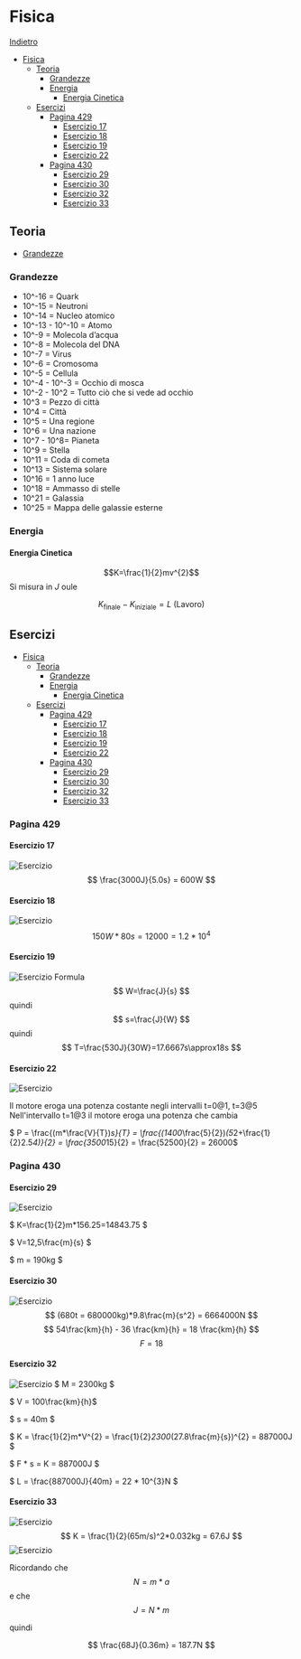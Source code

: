 # Fisica

[Indietro](./../index.md)

- [Fisica](#fisica)
  - [Teoria](#teoria)
    - [Grandezze](#grandezze)
    - [Energia](#energia)
      - [Energia Cinetica](#energia-cinetica)
  - [Esercizi](#esercizi)
    - [Pagina 429](#pagina-429)
      - [Esercizio 17](#esercizio-17)
      - [Esercizio 18](#esercizio-18)
      - [Esercizio 19](#esercizio-19)
      - [Esercizio 22](#esercizio-22)
    - [Pagina 430](#pagina-430)
      - [Esercizio 29](#esercizio-29)
      - [Esercizio 30](#esercizio-30)
      - [Esercizio 32](#esercizio-32)
      - [Esercizio 33](#esercizio-33)

## Teoria

- [Grandezze](#grandezze)

### Grandezze

- 10^-16 = Quark
- 10^-15 = Neutroni
- 10^-14 = Nucleo atomico
- 10^-13 - 10^-10 = Atomo
- 10^-9 = Molecola d’acqua
- 10^-8 = Molecola del DNA
- 10^-7 = Virus
- 10^-6 = Cromosoma
- 10^-5 = Cellula
- 10^-4 - 10^-3 = Occhio di mosca
- 10^-2 - 10^2 = Tutto ciò che si vede ad occhio
- 10^3 = Pezzo di città
- 10^4 = Città
- 10^5 = Una regione
- 10^6 = Una nazione
- 10^7 - 10^8= Pianeta
- 10^9 = Stella
- 10^11 = Coda di cometa
- 10^13 = Sistema solare
- 10^16 = 1 anno luce
- 10^18 = Ammasso di stelle
- 10^21 = Galassia
- 10^25 = Mappa delle galassie esterne

### Energia
#### Energia Cinetica
$$K=\frac{1}{2}mv^{2}$$
Si misura in $J$ oule

$$K_{\text{finale}}-K_{\text{iniziale}} = L \text{ (Lavoro)}$$
## Esercizi

- [Fisica](#fisica)
  - [Teoria](#teoria)
    - [Grandezze](#grandezze)
    - [Energia](#energia)
      - [Energia Cinetica](#energia-cinetica)
  - [Esercizi](#esercizi)
    - [Pagina 429](#pagina-429)
      - [Esercizio 17](#esercizio-17)
      - [Esercizio 18](#esercizio-18)
      - [Esercizio 19](#esercizio-19)
      - [Esercizio 22](#esercizio-22)
    - [Pagina 430](#pagina-430)
      - [Esercizio 29](#esercizio-29)
      - [Esercizio 30](#esercizio-30)
      - [Esercizio 32](#esercizio-32)
      - [Esercizio 33](#esercizio-33)

### Pagina 429
#### Esercizio 17
![Esercizio](./media/429.17.png)
$$
\frac{3000J}{5.0s} = 600W
$$

#### Esercizio 18
![Esercizio](./media/429.18.png)
$$
150W*80s=12000=1.2*10^{4}
$$

#### Esercizio 19
![Esercizio](media/429.19.png)
Formula
$$
W=\frac{J}{s}
$$
quindi
$$
s=\frac{J}{W}
$$
quindi
$$
T=\frac{530J}{30W}=17.6667s\approx18s
$$

#### Esercizio 22
![Esercizio](./media/429.22.png)

Il motore eroga una potenza costante negli intervalli t=0@1, t=3@5
Nell'intervallo t=1@3 il motore eroga una potenza che cambia

$ P = \frac{(m*\frac{V}{T})*s}{T} = \frac{(1400*\frac{5}{2})*(5*2+\frac{1}{2}2.5*4)}{2} = \frac{3500*15}{2} = \frac{52500}{2} = 26000$

### Pagina 430
#### Esercizio 29
![Esercizio](./media/430.29.png)

$ K=\frac{1}{2}m*156.25=14843.75 $

$ V=12,5\frac{m}{s} $

$ m = 190kg $

#### Esercizio 30
![Esercizio](./media/430.30.png)
$$
(680t = 680000kg)*9.8\frac{m}{s^2} = 6664000N
$$
$$
54\frac{km}{h} - 36 \frac{km}{h} = 18 \frac{km}{h}
$$
$$
F= 18
$$

#### Esercizio 32
![Esercizio](./media/430.32.png)
$ M = 2300kg $

$ V = 100\frac{km}{h}$

$ s = 40m $

$ K = \frac{1}{2}m*V^{2} = \frac{1}{2}*2300*(27.8\frac{m}{s})^{2} = 887000J $

$ F * s = K = 887000J $

$ L = \frac{887000J}{40m} = 22 * 10^{3}N $

#### Esercizio 33
![Esercizio](./media/430.33.1.png)
$$
K = \frac{1}{2}(65m/s)^2*0.032kg = 67.6J
$$
![Esercizio](media/430.33.2.png)

Ricordando che
$$
N = m*a
$$
e che
$$
J = N*m
$$

quindi 

$$
\frac{68J}{0.36m} = 187.7N
$$
